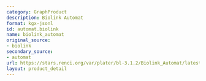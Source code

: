 ```yaml
---
category: GraphProduct
description: Biolink Automat
format: kgx-jsonl
id: automat.biolink
name: biolink_automat
original_source:
- biolink
secondary_source:
- automat
url: https://stars.renci.org/var/plater/bl-3.1.2/Biolink_Automat/latest/kgx_files
layout: product_detail
---
```

